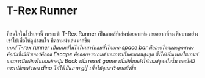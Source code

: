 <H1>T-Rex Runner</H1>
<br>
ที่สนใจในโปรเจคนี้ เพราะว่า T-Rex Runner เป็นเกมส์ที่เล่นบ่อยมากค่ะ เลยอยากที่จะเพิ่มบางอย่างเข้าไปเพื่อให้ดูน่าสนใจ มีความน่าเล่นมากขึ้น
<br>
<I>เกมส์ T-rex runner เป็นเกมส์ในไดโนเสาร์หลบสิ่งโดยกด space bar คือกระโดดและลูกศรลงคือก้มซึ่งมีฟิวเจอร์คือกด Escape คือออกจากเกมส์ และการเก็บคะแนนสูงสุด
ซึ่งได้เพิ่มเพลงในเกมส์และการปิดเสียงในเกมส์กดปุ่ม Back เพิ่ม reset game เพิ่มสีพื้นหลังให้เกมส์ดูสดใสขึ้น และได้มีการเปลี่ยนตัวของ dino ให้ใช้เป็นภาพ gif 
เพื่อให้ดูสมจริงมากยิ่งขึ้น</I>
